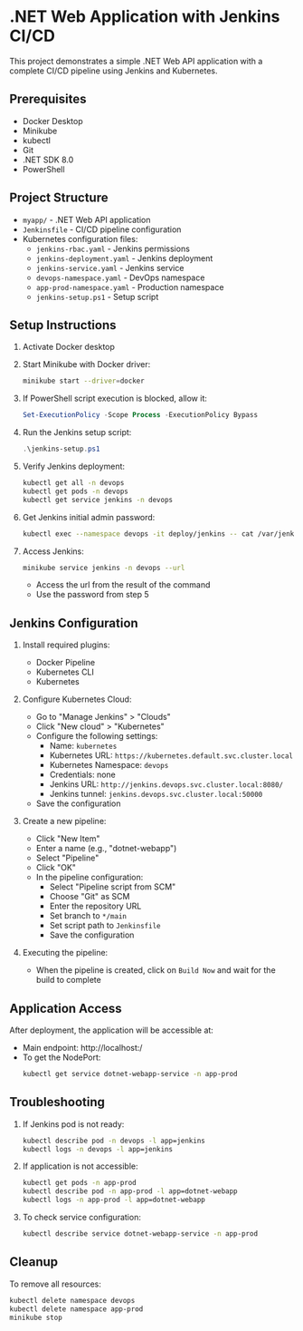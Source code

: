 # .NET Web Application with Jenkins CI/CD

This project demonstrates a simple .NET Web API application with a complete CI/CD pipeline using Jenkins and Kubernetes.

## Prerequisites
- Docker Desktop
- Minikube
- kubectl
- Git
- .NET SDK 8.0
- PowerShell

## Project Structure
- `myapp/` - .NET Web API application
- `Jenkinsfile` - CI/CD pipeline configuration
- Kubernetes configuration files:
  - `jenkins-rbac.yaml` - Jenkins permissions
  - `jenkins-deployment.yaml` - Jenkins deployment
  - `jenkins-service.yaml` - Jenkins service
  - `devops-namespace.yaml` - DevOps namespace
  - `app-prod-namespace.yaml` - Production namespace
  - `jenkins-setup.ps1` - Setup script

## Setup Instructions

1. Activate Docker desktop

2. Start Minikube with Docker driver:
   ```bash
   minikube start --driver=docker
   ```

3. If PowerShell script execution is blocked, allow it:
   ```powershell
   Set-ExecutionPolicy -Scope Process -ExecutionPolicy Bypass
   ```

4. Run the Jenkins setup script:
   ```powershell
   .\jenkins-setup.ps1
   ```

5. Verify Jenkins deployment:
   ```bash
   kubectl get all -n devops
   kubectl get pods -n devops
   kubectl get service jenkins -n devops
   ```

6. Get Jenkins initial admin password:
   ```bash
   kubectl exec --namespace devops -it deploy/jenkins -- cat /var/jenkins_home/secrets/initialAdminPassword
   ```

7. Access Jenkins:
   ```bash
   minikube service jenkins -n devops --url
   ```
   - Access the url from the result of the command
   - Use the password from step 5

## Jenkins Configuration

1. Install required plugins:
   - Docker Pipeline
   - Kubernetes CLI
   - Kubernetes

2. Configure Kubernetes Cloud:
   - Go to "Manage Jenkins" > "Clouds"
   - Click "New cloud" > "Kubernetes"
   - Configure the following settings:
     - Name: `kubernetes`
     - Kubernetes URL: `https://kubernetes.default.svc.cluster.local`
     - Kubernetes Namespace: `devops`
     - Credentials: none
     - Jenkins URL: `http://jenkins.devops.svc.cluster.local:8080/`
     - Jenkins tunnel: `jenkins.devops.svc.cluster.local:50000`
   - Save the configuration

3. Create a new pipeline:
   - Click "New Item"
   - Enter a name (e.g., "dotnet-webapp")
   - Select "Pipeline"
   - Click "OK"
   - In the pipeline configuration:
     - Select "Pipeline script from SCM"
     - Choose "Git" as SCM
     - Enter the repository URL
     - Set branch to `*/main`
     - Set script path to `Jenkinsfile`
     - Save the configuration

4. Executing the pipeline:
     - When the pipeline is created, click on `Build Now` and wait for the build to complete
     
## Application Access

After deployment, the application will be accessible at:
- Main endpoint: http://localhost:<NodePort>/
- To get the NodePort:
  ```bash
  kubectl get service dotnet-webapp-service -n app-prod
  ```

## Troubleshooting

1. If Jenkins pod is not ready:
   ```bash
   kubectl describe pod -n devops -l app=jenkins
   kubectl logs -n devops -l app=jenkins
   ```

2. If application is not accessible:
   ```bash
   kubectl get pods -n app-prod
   kubectl describe pod -n app-prod -l app=dotnet-webapp
   kubectl logs -n app-prod -l app=dotnet-webapp
   ```

3. To check service configuration:
   ```bash
   kubectl describe service dotnet-webapp-service -n app-prod
   ```

## Cleanup

To remove all resources:
```bash
kubectl delete namespace devops
kubectl delete namespace app-prod
minikube stop
```
